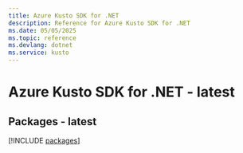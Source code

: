 ```yaml
---
title: Azure Kusto SDK for .NET
description: Reference for Azure Kusto SDK for .NET
ms.date: 05/05/2025
ms.topic: reference
ms.devlang: dotnet
ms.service: kusto
---
```

# Azure Kusto SDK for .NET - latest
## Packages - latest
[!INCLUDE [packages](kusto-index.md)]